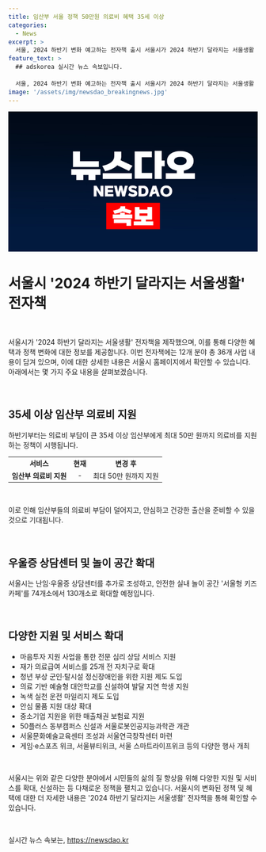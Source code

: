 ```yaml
---
title: 임산부 서울 정책 50만원 의료비 혜택 35세 이상
categories:
  - News
excerpt: >
  서울, 2024 하반기 변화 예고하는 전자책 출시 서울시가 2024 하반기 달라지는 서울생활 전자책을 제작했다. 35세 이상 임산부 의료비 최대 50만원 지원, 놀이공간 서울형 키즈카페 130개소로 확대, 우울증 상담센터 추가 조성 등이 주요 내용. 또한 의료급여 수급자를 위한 재가 의료급여 서비스를 확대하고, 청년 부상 제대 군인과 탈시설 정신장애인을 위한 지원을 강화한다. 이밖에 친환경 운전 마일리지, 안전 취약계층을 위한 안심 물품 지원 등의 다양한 정책들이 포함돼 있다. 서울시는 또한 예술·문화 활동을 증진하기 위해 다양한 행사들을 개최할 예정이다. (단어 수: 108)
feature_text: >
  ## adskorea 실시간 뉴스 속보입니다.

  서울, 2024 하반기 변화 예고하는 전자책 출시 서울시가 2024 하반기 달라지는 서울생활 전자책을 제작했다. 35세 이상 임산부 의료비 최대 50만원 지원, 놀이공간 서울형 키즈카페 130개소로 확대, 우울증 상담센터 추가 조성 등이 주요 내용. 또한 의료급여 수급자를 위한 재가 의료급여 서비스를 확대하고, 청년 부상 제대 군인과 탈시설 정신장애인을 위한 지원을 강화한다. 이밖에 친환경 운전 마일리지, 안전 취약계층을 위한 안심 물품 지원 등의 다양한 정책들이 포함돼 있다. 서울시는 또한 예술·문화 활동을 증진하기 위해 다양한 행사들을 개최할 예정이다. (단어 수: 108)
image: '/assets/img/newsdao_breakingnews.jpg'
---
```


<p><img src="/assets/img/newsdao_breakingnews.jpg" alt="adskorea 속보" /></p>

<h1>서울시 '2024 하반기 달라지는 서울생활' 전자책</h1>

<p data-ke-size="size16">&nbsp;</p>

<p>서울시가 '2024 하반기 달라지는 서울생활' 전자책을 제작했으며, 이를 통해 다양한 혜택과 정책 변화에 대한 정보를 제공합니다. 이번 전자책에는 12개 분야 총 36개 사업 내용이 담겨 있으며, 이에 대한 상세한 내용은 서울시 홈페이지에서 확인할 수 있습니다. 아래에서는 몇 가지 주요 내용을 살펴보겠습니다.</p>

<p data-ke-size="size16">&nbsp;</p>

<h2 data-ke-size="size26">35세 이상 임산부 의료비 지원</h2>

<p data-ke-size="size16">하반기부터는 의료비 부담이 큰 35세 이상 임산부에게 최대 50만 원까지 의료비를 지원하는 정책이 시행됩니다.</p>

<table>
    <tbody>
        <tr>
            <td style="text-align: center; height: 17px;"><b>서비스</b></td>
            <td style="text-align: center; height: 17px;"><b>현재</b></td>
            <td style="text-align: center; height: 17px;"><b>변경 후</b></td>
        </tr>
        <tr>
            <td style="text-align: center; height: 17px;"><b>임산부 의료비 지원</b></td>
            <td style="text-align: center; height: 17px;">-</td>
            <td style="text-align: center; height: 17px;">최대 50만 원까지 지원</td>
        </tr>
    </tbody>
</table>

<p data-ke-size="size16">&nbsp;</p>

<p>이로 인해 임산부들의 의료비 부담이 덜어지고, 안심하고 건강한 출산을 준비할 수 있을 것으로 기대됩니다.</p>

<p data-ke-size="size16">&nbsp;</p>

<h2 data-ke-size="size26">우울증 상담센터 및 놀이 공간 확대</h2>

<p data-ke-size="size16">서울시는 난임·우울증 상담센터를 추가로 조성하고, 안전한 실내 놀이 공간 '서울형 키즈카페'를 74개소에서 130개소로 확대할 예정입니다.</p>

<p data-ke-size="size16">&nbsp;</p>

<h2 data-ke-size="size26">다양한 지원 및 서비스 확대</h2>

<ul>
    <li>마음투자 지원 사업을 통한 전문 심리 상담 서비스 지원</li>
    <li>재가 의료급여 서비스를 25개 전 자치구로 확대</li>
    <li>청년 부상 군인·탈시설 정신장애인을 위한 지원 제도 도입</li>
    <li>의료 기반 예술형 대안학교를 신설하여 발달 지연 학생 지원</li>
    <li>녹색 실천 운전 마일리지 제도 도입</li>
    <li>안심 물품 지원 대상 확대</li>
    <li>중소기업 지원을 위한 매출채권 보험료 지원</li>
    <li>50플러스 동부캠퍼스 신설과 서울로봇인공지능과학관 개관</li>
    <li>서울문화예술교육센터 조성과 서울연극창작센터 마련</li>
    <li>게임·e스포츠 위크, 서울뷰티위크, 서울 스마트라이프위크 등의 다양한 행사 개최</li>
</ul>

<p data-ke-size="size16">&nbsp;</p>

<p>서울시는 위와 같은 다양한 분야에서 시민들의 삶의 질 향상을 위해 다양한 지원 및 서비스를 확대, 신설하는 등 다채로운 정책을 펼치고 있습니다. 서울시의 변화된 정책 및 혜택에 대한 더 자세한 내용은 '2024 하반기 달라지는 서울생활' 전자책을 통해 확인할 수 있습니다.</p>

<p data-ke-size="size16">&nbsp;</p>
실시간 뉴스 속보는, <a href="https://newsdao.kr" rel="dofollow">https://newsdao.kr</a>



